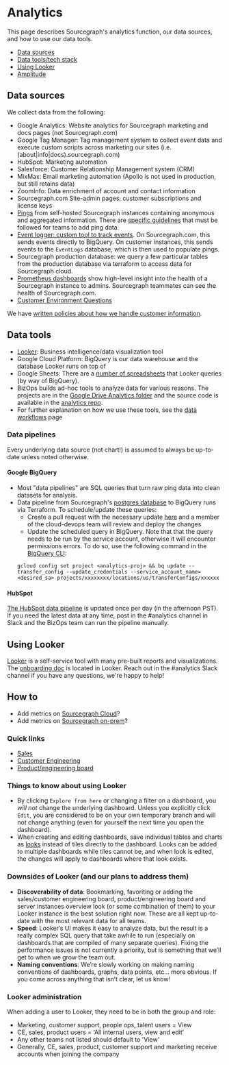 # Analytics

This page describes Sourcegraph's analytics function, our data sources, and how to use our data tools.

- [Data sources](#data-sources)
- [Data tools/tech stack](#data-tools)
- [Using Looker](#using-looker)
- [Amplitude](../tools/amplitude.md)

## Data sources

We collect data from the following:

- Google Analytics: Website analytics for Sourcegraph marketing and docs pages (not Sourcegraph.com)
- Google Tag Manager: Tag management system to collect event data and execute custom scripts across marketing our sites (i.e. (about|info|docs).sourcegraph.com)
- HubSpot: Marketing automation
- Salesforce: Customer Relationship Management system (CRM)
- MixMax: Email marketing automation (Apollo is not used in production, but still retains data)
- ZoomInfo: Data enrichment of account and contact information
- Sourcegraph.com Site-admin pages: customer subscriptions and license keys
- [Pings](https://docs.sourcegraph.com/admin/pings) from self-hosted Sourcegraph instances containing anonymous and aggregated information. There are [specific guidelines](https://docs.sourcegraph.com/dev/background-information/adding_ping_data) that must be followed for teams to add ping data.
- [Event logger: custom tool to track events](https://sourcegraph.com/github.com/sourcegraph/sourcegraph/-/blob/client/web/src/tracking/eventLogger.ts). On Sourcegraph.com, this sends events directly to BigQuery. On customer instances, this sends events to the `EventLogs` database, which is then used to populate pings.
- Sourcegraph production database: we query a few particular tables from the production database via terraform to access data for Sourcegraph cloud.
- [Prometheus dashboards](https://sourcegraph.com/-/debug/grafana/?orgId=1) show high-level insight into the health of a Sourcegraph instance to admins. Sourcegraph teammates can see the health of Sourcegraph.com.
- [Customer Environment Questions](../process/customer_environment_questions.md)

We have [written policies about how we handle customer information](../process/customer_data_policy.md).

## Data tools

- [Looker](https://sourcegraph.looker.com/projects/sourcegraph_events/files/1_home.md): Business intelligence/data visualization tool
- Google Cloud Platform: BigQuery is our data warehouse and the database Looker runs on top of
- Google Sheets: There are a [number of spreadsheets](https://drive.google.com/drive/folders/1LIfVyhjhh_mpc0SNOFvpNfN2h4CmGQmI) that Looker queries (by way of BigQuery).
- BizOps builds ad-hoc tools to analyze data for various reasons. The projects are in the [Google Drive Analytics folder](https://drive.google.com/drive/folders/1mtrHKsB2Kv0IGQ829zbcRGDSYHQpzkfd) and the source code is available in the [analytics repo](https://github.com/sourcegraph/analytics).
- For further explanation on how we use these tools, see the [data workflows](../process/data_workflows.md) page

### Data pipelines

Every underlying data source (not chart!) is assumed to always be up-to-date unless noted otherwise.

#### Google BigQuery

- Most "data pipelines" are SQL queries that turn raw ping data into clean datasets for analysis.
- Data pipeline from Sourcegraph's [postgres database](https://github.com/sourcegraph/sourcegraph/blob/main/internal/database/schema.md) to BigQuery runs via Terraform. To schedule/update these queries:
  - Create a pull request with the necessary update [here](https://github.com/sourcegraph/infrastructure/blob/main/telligent/terraform.tfvars) and a member of the cloud-devops team will review and deploy the changes
  - Update the scheduled query in BigQuery. Note that that the query needs to be run by the service account, otherwise it will encounter permissions errors. To do so, use the following command in the [BigQuery CLI](https://cloud.google.com/bigquery/docs/bq-command-line-tool):
  ```
  gcloud config set project <analytics-proj> && bq update --transfer_config --update_credentials --service_account_name=<desired_sa> projects/xxxxxxxx/locations/us/transferConfigs/xxxxxx
  ```

#### HubSpot

[The HubSpot data pipeline](https://github.com/sourcegraph/analytics/tree/master/HubSpot%20ETL) is updated once per day (in the afternoon PST). If you need the latest data at any time, post in the #analytics channel in Slack and the BizOps team can run the pipeline manually.

## Using Looker

[Looker](https://sourcegraph.looker.com/) is a self-service tool with many pre-built reports and visualizations. The [onboarding doc](https://sourcegraph.looker.com/projects/sourcegraph_events/documents/1_home.md) is located in Looker. Reach out in the #analytics Slack channel if you have any questions, we're happy to help!

## How to

- Add metrics on [Sourcegraph Cloud](../tools/amplitude.md#adding-events-to-amplitude)?
- Add metrics on [Sourcegraph on-prem](https://docs.sourcegraph.com/dev/background-information/adding_ping_data)?

### Quick links

- [Sales](https://sourcegraph.looker.com/browse/boards/2)
- [Customer Engineering](https://sourcegraph.looker.com/browse/boards/8)
- [Product/engineering board](https://sourcegraph.looker.com/browse/boards/5)

### Things to know about using Looker

- By clicking `Explore from here` or changing a filter on a dashboard, you _will not_ change the underlying dashboard. Unless you explicitly click `Edit`, you are considered to be on your own temporary branch and will not change anything (even for yourself the next time you open the dashboard).
- When creating and editing dashboards, save individual tables and charts as [looks](https://docs.looker.com/exploring-data/saving-and-editing-looks) instead of tiles directly to the dashboard. Looks can be added to multiple dashboards while tiles cannot be, and when look is edited, the changes will apply to dashboards where that look exists.

### Downsides of Looker (and our plans to address them)

- **Discoverability of data**: Bookmarking, favoriting or adding the sales/customer engineering board, product/engineering board and server instances overview look (or some combination of them) to your Looker instance is the best solution right now. These are all kept up-to-date with the most relevant data for all teams.
- **Speed**: Looker’s UI makes it easy to analyze data, but the result is a really complex SQL query that take awhile to run (especially on dashboards that are compiled of many separate queries). Fixing the performance issues is not currently a priority, but is something that we’ll get to when we grow the team out.
- **Naming conventions**: We’re slowly working on making naming conventions of dashboards, graphs, data points, etc... more obvious. If you come across anything that isn’t clear, let us know!

### Looker administration

When adding a user to Looker, they need to be in both the group and role:

- Marketing, customer support, people ops, talent users = View
- CE, sales, product users = ‘All internal users, view and edit’
- Any other teams not listed should default to 'View'
- Generally, CE, sales, product, customer support and marketing receive accounts when joining the company
